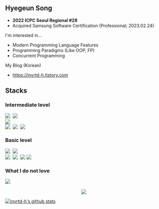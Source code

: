 <!--
**invrtd-h/invrtd-h** is a ✨ _special_ ✨ repository because its `README.md` (this file) appears on your GitHub profile.

Here are some ideas to get you started:

- 🔭 I’m currently working on ...
- 🌱 I’m currently learning ...
- 👯 I’m looking to collaborate on ...
- 🤔 I’m looking for help with ...
- 💬 Ask me about ...
- 📫 How to reach me: ...
- 😄 Pronouns: ...
- ⚡ Fun fact: ...
-->

## Hyegeun Song

* **2022 ICPC Seoul Regional #28**
* Acquired Samsung Software Certification (Professional; 2023.02.24)

I'm interested in...

* Modern Programming Language Features
* Programming Paradigms (Like OOP, FP)
* Concurrent Programming

My Blog (Korean)

* https://invrtd-h.tistory.com

## Stacks

### Intermediate level

<img src="https://img.shields.io/badge/C++-00599C?style=flat-square&logo=c%2b%2b&logoColor=white"/>&nbsp;
<img src="https://img.shields.io/badge/Python-3776AB?style=flat-square&logo=python&logoColor=white"/>&nbsp;
</br>
<img src="https://img.shields.io/badge/PLY-000000?style=flat-square&logoColor=white">
</br>
<img src="https://img.shields.io/badge/Notion-000000?style=flat-square&logo=notion&logoColor=white"/>&nbsp;
<img src="https://img.shields.io/badge/Photoshop-31A8FF?style=flat-square&logo=adobe%20photoshop&logoColor=white"/>&nbsp;
<img src="https://img.shields.io/badge/Slack-4A154B?style=flat-square&logo=slack&logoColor=white"/>&nbsp;

### Basic level

<img src="https://img.shields.io/badge/C-A8B9CC?style=flat-square&logo=c&logoColor=white"/>&nbsp;
<img src="https://img.shields.io/badge/Rust-000000?style=flat-square&logo=Rust&logoColor=white"/>
</br>
<img src="https://img.shields.io/badge/Numpy-013243?style=flat-square&logo=numpy&logoColor=white"/>&nbsp;
<img src="https://img.shields.io/badge/Pandas-150458?style=flat-square&logo=pandas&logoColor=white"/>&nbsp;
<img src="https://img.shields.io/badge/Selenium-43B02A?style=flat-square&logo=Selenium&logoColor=white"/>
<img src="https://img.shields.io/badge/TensorFlow-FF6F00?style=flat-square&logo=tensorflow&logoColor=white"/>&nbsp;



### What I do not love
<img src="https://img.shields.io/badge/JavaScript-F7DF1E?style=flat-square&logo=javascript&logoColor=black"/>&nbsp;

<p align=center><a href="https://solved.ac/profile/invrtd_h"><img src="https://github-readme-solvedac-hyp3rflow.vercel.app/api/?handle=invrtd_h"></a></p>

[![invrtd-h's github stats](https://github-readme-stats.vercel.app/api?username=invrtd-h&show_icons=true&theme=dracula)](https://github.com/invrtd-h)
